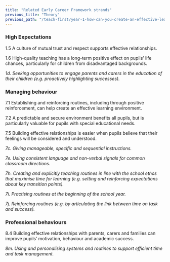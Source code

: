 ```yaml
---
title: "Related Early Career Framework strands"
previous_title: "Theory"
previous_path: "/teach-first/year-1-how-can-you-create-an-effective-learning-environment/autumn-week-2-ect-theory"
---
```


### High Expectations

1.5 A culture of mutual trust and respect supports effective relationships.

1.6 High-quality teaching has a long-term positive effect on pupils’ life chances, particularly for children from disadvantaged backgrounds.

_1d. Seeking opportunities to engage parents and carers in the education of their children (e.g. proactively highlighting successes)._

### Managing behaviour

7.1 Establishing and reinforcing routines, including through positive reinforcement, can help create an effective learning environment.

7.2 A predictable and secure environment benefits all pupils, but is particularly valuable for pupils with special educational needs.

7.5 Building effective relationships is easier when pupils believe that their feelings will be considered and understood.

_7c. Giving manageable, specific and sequential instructions._

_7e. Using consistent language and non-verbal signals for common classroom directions._

_7h. Creating and explicitly teaching routines in line with the school ethos that maximise time for learning (e.g. setting and reinforcing expectations about key transition points)._

_7i. Practising routines at the beginning of the school year._

_7j. Reinforcing routines (e.g. by articulating the link between time on task and success)._

### Professional behaviours

8.4 Building effective relationships with parents, carers and families can improve pupils’ motivation, behaviour and academic success.

_8m. Using and personalising systems and routines to support efficient time and task management._
